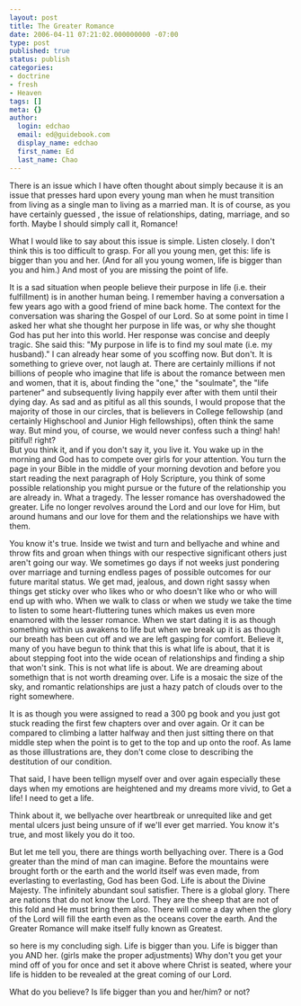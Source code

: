 ```yaml
---
layout: post
title: The Greater Romance
date: 2006-04-11 07:21:02.000000000 -07:00
type: post
published: true
status: publish
categories:
- doctrine
- fresh
- Heaven
tags: []
meta: {}
author:
  login: edchao
  email: ed@guidebook.com
  display_name: edchao
  first_name: Ed
  last_name: Chao
---
```

<p>There is an issue which I have often thought about simply because it is an issue that presses hard upon every young man when he must transition from living as a single man to living as a married man. It is of course, as you have certainly guessed , the issue of relationships, dating, marriage, and so forth. Maybe I should simply call it, Romance!</p>
<p>What I would like to say about this issue is simple. Listen closely. I don't think this is too difficult to grasp. For all you young men, get this: life is bigger than you and her. (And for all you young women, life is bigger than you and him.) And most of you are missing the point of life.</p>
<p>It is a sad situation when people believe their purpose in life (i.e. their fulfillment) is in another human being. I remember having a conversation a few years ago with a good friend of mine back home. The context for the conversation was sharing the Gospel of our Lord. So at some point in time I asked her what she thought her purpose in life was, or why she thought God has put her into this world. Her response was concise and deeply tragic. She said this: "My purpose in life is to find my soul mate (i.e. my husband)." I can already hear some of you scoffing now. But don't. It is something to grieve over, not laugh at. There are certainly millions if not billions of people who imagine that life is about the romance between men and women, that it is, about finding the "one," the "soulmate", the "life partener" and subsequently living happily ever after with them until their dying day. As sad and as pitiful as all this sounds, I would propose that the majority of those in our circles, that is believers in College fellowship (and certainly Highschool and Junior High fellowships), often think the same way. But mind you, of course, we would never confess such a thing! hah! pitiful! right?<br />
But you think it, and if you don't say it, you live it. You wake up in the morning and God has to compete over girls for your attention. You turn the page in your Bible in the middle of your morning devotion and before you start reading the next paragraph of Holy Scripture, you think of some possible relationship you might pursue or the future of the relationship you are already in. What a tragedy. The lesser romance has overshadowed the greater. Life no longer revolves around the Lord and our love for Him, but around humans and our love for them and the relationships we have with them.</p>
<p>You know it's true. Inside we twist and turn and bellyache and whine and throw fits and groan when things with our respective significant others just aren't going our way. We sometimes go days if not weeks just pondering over marriage and turning endless pages of possible outcomes for our future marital status. We get mad, jealous, and down right sassy when things get sticky over who likes who or who doesn't like who or who will end up with who. When we walk to class or when we study we take the time to listen to some heart-fluttering tunes which makes us even more enamored with the lesser romance. When we start dating it is as though something within us awakens to life but when we break up it is as though our breath has been cut off and we are left gasping for comfort. Believe it, many of you have begun to think that this is what life is about, that it is about stepping foot into the wide ocean of relationships and finding a ship that won't sink. This is not what life is about. We are dreaming about somethign that is not worth dreaming over. Life is a mosaic the size of the sky, and romantic relationships are just a hazy patch of clouds over to the right somewhere.</p>
<p>It is as though you were assigned to read a 300 pg book and you just got stuck reading the first few chapters over and over again. Or it can be compared to climbing a latter halfway and then just sitting there on that middle step when the point is to get to the top and up onto the roof. As lame as those illlustrations are, they don't come close to describing the destitution of our condition.</p>
<p>That said, I have been tellign myself over and over again especially these days when my emotions are heightened and my dreams more vivid, to Get a life! I need to get a life.</p>
<p>Think about it, we bellyache over heartbreak or unrequited like and get mental ulcers just being unsure of if we'll ever get married. You know it's true, and most likely you do it too.</p>
<p>But let me tell you, there are things worth bellyaching over. There is a God greater than the mind of man can imagine. Before the mountains were brought forth or the earth and the world itself was even made, from everlasting to everlasting, God has been God. Life is about the Divine Majesty. The infinitely abundant soul satisfier. There is a global glory. There are nations that do not know the Lord. They are the sheep that are not of this fold and He must bring them also. There will come a day when the glory of the Lord will fill the earth even as the oceans cover the earth. And the Greater Romance will make itself fully known as Greatest.</p>
<p>so here is my concluding sigh. Life is bigger than you. Life is bigger than you AND her. (girls make the proper adjustments) Why don't you get your mind off of you for once and set it above where Christ is seated, where your life is hidden to be revealed at the great coming of our Lord.</p>
<p>What do you believe? Is life bigger than you and her/him? or not?</p>
